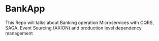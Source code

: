 # BankApp
This Repo will talks about Banking operation Microservices with CQRS, SAGA, Event Sourcing (AXION) and production level dependency management 
